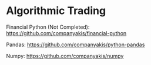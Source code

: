 # Algorithmic Trading

Financial Python (Not Completed): 
https://github.com/companyakis/financial-python

Pandas: 
https://github.com/companyakis/python-pandas

Numpy: 
https://github.com/companyakis/numpy
